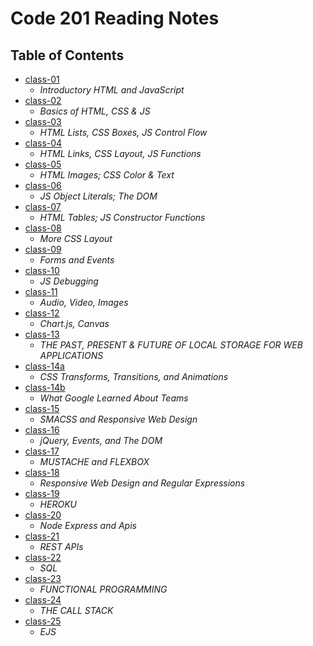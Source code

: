 # Code 201 Reading Notes

## Table of Contents

- [class-01](https://aalbarqi.github.io/reading-notes/class-01)
   - *Introductory HTML and JavaScript*
- [class-02](https://aalbarqi.github.io/reading-notes/class-02)
   - *Basics of HTML, CSS & JS*
- [class-03](https://aalbarqi.github.io/reading-notes/class-03)
   - *HTML Lists, CSS Boxes, JS Control Flow*
- [class-04](https://aalbarqi.github.io/reading-notes/class-04)
   - *HTML Links, CSS Layout, JS Functions*
- [class-05](https://aalbarqi.github.io/reading-notes/class-05)
   - *HTML Images; CSS Color & Text*
- [class-06](https://aalbarqi.github.io/reading-notes/class-06)
   - *JS Object Literals; The DOM*
- [class-07](https://aalbarqi.github.io/reading-notes/class-07)
   - *HTML Tables; JS Constructor Functions*
- [class-08](https://aalbarqi.github.io/reading-notes/class-08)
   - *More CSS Layout*
- [class-09](https://aalbarqi.github.io/reading-notes/class-09)
   - *Forms and Events*
- [class-10](https://aalbarqi.github.io/reading-notes/class-10)
   - *JS Debugging*
- [class-11](https://aalbarqi.github.io/reading-notes/class-11)
     - *Audio, Video, Images*
- [class-12](https://aalbarqi.github.io/reading-notes/class-12)
     - *Chart.js, Canvas*
- [class-13](https://aalbarqi.github.io/reading-notes/class-13)
     - *THE PAST, PRESENT & FUTURE OF LOCAL STORAGE FOR WEB APPLICATIONS*
- [class-14a](https://aalbarqi.github.io/reading-notes/class-14)
     - *CSS Transforms, Transitions, and Animations*
- [class-14b](https://aalbarqi.github.io/reading-notes/class-14b)
     - *What Google Learned About Teams*
- [class-15](https://aalbarqi.github.io/reading-notes/class-15)
     - *SMACSS and Responsive Web Design*
- [class-16](https://aalbarqi.github.io/reading-notes/class-16)
     - *jQuery, Events, and The DOM*
- [class-17](https://aalbarqi.github.io/reading-notes/class-17)
     - *MUSTACHE and FLEXBOX*
- [class-18](https://aalbarqi.github.io/reading-notes/class-18)
     - *Responsive Web Design and Regular Expressions*
- [class-19](https://aalbarqi.github.io/reading-notes/class-19)
     - *HEROKU*
- [class-20](https://aalbarqi.github.io/reading-notes/class-20)
     - *Node Express and Apis*
- [class-21](https://aalbarqi.github.io/reading-notes/class-21)
     - *REST APIs*
- [class-22](https://aalbarqi.github.io/reading-notes/class-22)
     - *SQL*
- [class-23](https://aalbarqi.github.io/reading-notes/class-23)
     - *FUNCTIONAL PROGRAMMING*
- [class-24](https://aalbarqi.github.io/reading-notes/class-24)
     - *THE CALL STACK*
- [class-25](https://aalbarqi.github.io/reading-notes/class-25)
     - *EJS*

